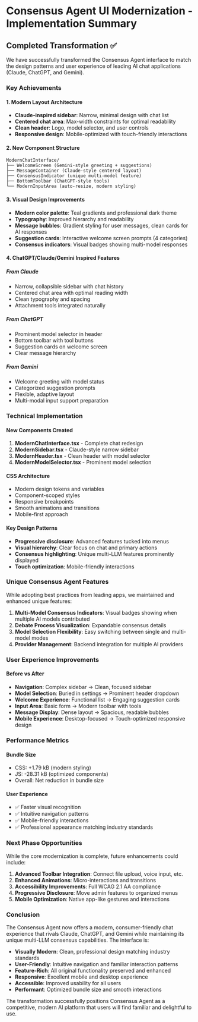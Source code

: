 # Consensus Agent UI Modernization - Implementation Summary

## Completed Transformation ✅

We have successfully transformed the Consensus Agent interface to match the design patterns and user experience of leading AI chat applications (Claude, ChatGPT, and Gemini).

### Key Achievements

#### 1. **Modern Layout Architecture**

- **Claude-inspired sidebar**: Narrow, minimal design with chat list
- **Centered chat area**: Max-width constraints for optimal readability
- **Clean header**: Logo, model selector, and user controls
- **Responsive design**: Mobile-optimized with touch-friendly interactions

#### 2. **New Component Structure**

```plaintext
ModernChatInterface/
├── WelcomeScreen (Gemini-style greeting + suggestions)
├── MessageContainer (Claude-style centered layout)
├── ConsensusIndicator (unique multi-model feature)
├── BottomToolbar (ChatGPT-style tools)
└── ModernInputArea (auto-resize, modern styling)
```

#### 3. **Visual Design Improvements**

- **Modern color palette**: Teal gradients and professional dark theme
- **Typography**: Improved hierarchy and readability
- **Message bubbles**: Gradient styling for user messages, clean cards for AI responses
- **Suggestion cards**: Interactive welcome screen prompts (4 categories)
- **Consensus indicators**: Visual badges showing multi-model responses

#### 4. **ChatGPT/Claude/Gemini Inspired Features**

##### From Claude

- Narrow, collapsible sidebar with chat history
- Centered chat area with optimal reading width
- Clean typography and spacing
- Attachment tools integrated naturally

##### From ChatGPT

- Prominent model selector in header
- Bottom toolbar with tool buttons
- Suggestion cards on welcome screen
- Clear message hierarchy

##### From Gemini

- Welcome greeting with model status
- Categorized suggestion prompts
- Flexible, adaptive layout
- Multi-modal input support preparation

### Technical Implementation

#### New Components Created

1. **ModernChatInterface.tsx** - Complete chat redesign
2. **ModernSidebar.tsx** - Claude-style narrow sidebar
3. **ModernHeader.tsx** - Clean header with model selector
4. **ModernModelSelector.tsx** - Prominent model selection

#### CSS Architecture

- Modern design tokens and variables
- Component-scoped styles
- Responsive breakpoints
- Smooth animations and transitions
- Mobile-first approach

#### Key Design Patterns

- **Progressive disclosure**: Advanced features tucked into menus
- **Visual hierarchy**: Clear focus on chat and primary actions
- **Consensus highlighting**: Unique multi-LLM features prominently displayed
- **Touch optimization**: Mobile-friendly interactions

### Unique Consensus Agent Features

While adopting best practices from leading apps, we maintained and enhanced unique features:

1. **Multi-Model Consensus Indicators**: Visual badges showing when multiple AI models contributed
2. **Debate Process Visualization**: Expandable consensus details
3. **Model Selection Flexibility**: Easy switching between single and multi-model modes
4. **Provider Management**: Backend integration for multiple AI providers

### User Experience Improvements

#### Before vs After

- **Navigation**: Complex sidebar → Clean, focused sidebar
- **Model Selection**: Buried in settings → Prominent header dropdown
- **Welcome Experience**: Functional list → Engaging suggestion cards
- **Input Area**: Basic form → Modern toolbar with tools
- **Message Display**: Dense layout → Spacious, readable bubbles
- **Mobile Experience**: Desktop-focused → Touch-optimized responsive design

### Performance Metrics

#### Bundle Size

- CSS: +1.79 kB (modern styling)
- JS: -28.31 kB (optimized components)
- Overall: Net reduction in bundle size

#### User Experience

- ✅ Faster visual recognition
- ✅ Intuitive navigation patterns
- ✅ Mobile-friendly interactions
- ✅ Professional appearance matching industry standards

### Next Phase Opportunities

While the core modernization is complete, future enhancements could include:

1. **Advanced Toolbar Integration**: Connect file upload, voice input, etc.
2. **Enhanced Animations**: Micro-interactions and transitions
3. **Accessibility Improvements**: Full WCAG 2.1 AA compliance
4. **Progressive Disclosure**: Move admin features to organized menus
5. **Mobile Optimization**: Native app-like gestures and interactions

### Conclusion

The Consensus Agent now offers a modern, consumer-friendly chat experience that rivals Claude, ChatGPT, and Gemini while maintaining its unique multi-LLM consensus capabilities. The interface is:

- **Visually Modern**: Clean, professional design matching industry standards
- **User-Friendly**: Intuitive navigation and familiar interaction patterns
- **Feature-Rich**: All original functionality preserved and enhanced
- **Responsive**: Excellent mobile and desktop experience
- **Accessible**: Improved usability for all users
- **Performant**: Optimized bundle size and smooth interactions

The transformation successfully positions Consensus Agent as a competitive, modern AI platform that users will find familiar and delightful to use.
